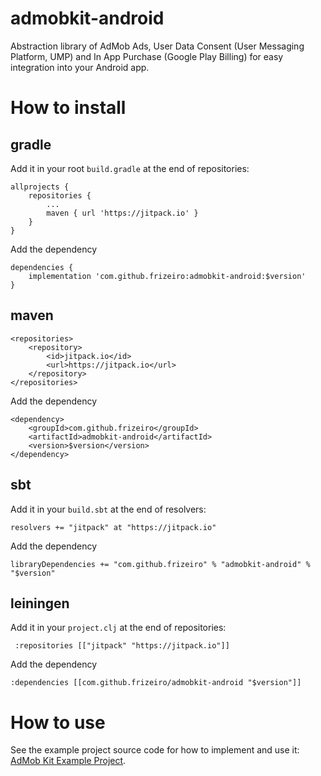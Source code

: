 # admobkit-android
Abstraction library of AdMob Ads, User Data Consent (User Messaging Platform, UMP) and In App Purchase (Google Play Billing) for easy integration into your Android app.

# How to install

## gradle

Add it in your root `build.gradle` at the end of repositories:
```
allprojects {
    repositories {
        ...
        maven { url 'https://jitpack.io' }
    }
}
```

Add the dependency
```
dependencies {
    implementation 'com.github.frizeiro:admobkit-android:$version'
}
```

## maven

```
<repositories>
    <repository>
        <id>jitpack.io</id>
        <url>https://jitpack.io</url>
    </repository>
</repositories>
```

Add the dependency
```
<dependency>
    <groupId>com.github.frizeiro</groupId>
    <artifactId>admobkit-android</artifactId>
    <version>$version</version>
</dependency>
```

## sbt

Add it in your `build.sbt` at the end of resolvers:
```
resolvers += "jitpack" at "https://jitpack.io"
```

Add the dependency
```
libraryDependencies += "com.github.frizeiro" % "admobkit-android" % "$version"
```

## leiningen

Add it in your `project.clj` at the end of repositories:
```
 :repositories [["jitpack" "https://jitpack.io"]]
```

Add the dependency
```
:dependencies [[com.github.frizeiro/admobkit-android "$version"]]
```

# How to use

See the example project source code for how to implement and use it:
[AdMob Kit Example Project](https://github.com/frizeiro/admobkit-android/tree/master/example/src/main).